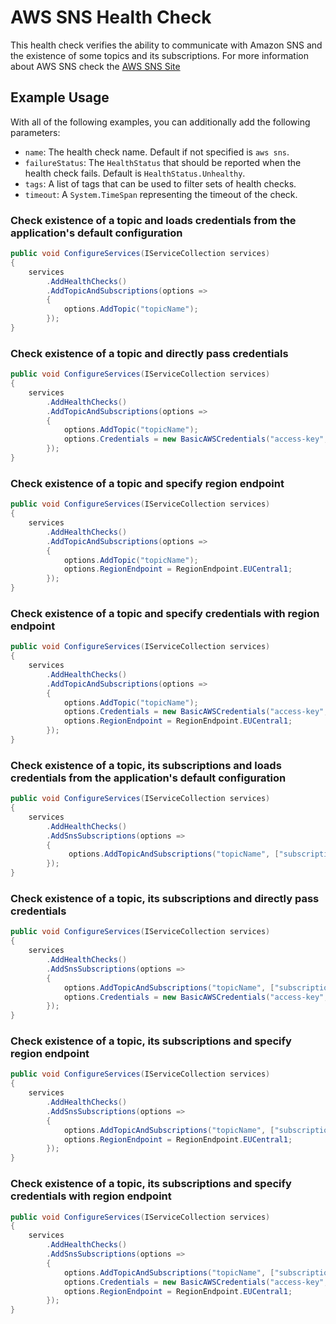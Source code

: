 # AWS SNS Health Check

This health check verifies the ability to communicate with Amazon SNS and the existence of some topics and its subscriptions. For more information about AWS SNS check the [AWS SNS Site](https://aws.amazon.com/sns/)

## Example Usage

With all of the following examples, you can additionally add the following parameters:

- `name`: The health check name. Default if not specified is `aws sns`.
- `failureStatus`: The `HealthStatus` that should be reported when the health check fails. Default is `HealthStatus.Unhealthy`.
- `tags`: A list of tags that can be used to filter sets of health checks.
- `timeout`: A `System.TimeSpan` representing the timeout of the check.

### Check existence of a topic and loads credentials from the application's default configuration

```csharp
public void ConfigureServices(IServiceCollection services)
{
    services
        .AddHealthChecks()
        .AddTopicAndSubscriptions(options =>
        {
            options.AddTopic("topicName");
        });
}
```

### Check existence of a topic and directly pass credentials

```csharp
public void ConfigureServices(IServiceCollection services)
{
    services
        .AddHealthChecks()
        .AddTopicAndSubscriptions(options =>
        {
            options.AddTopic("topicName");
            options.Credentials = new BasicAWSCredentials("access-key", "secret-key");
        });
}
```

### Check existence of a topic and specify region endpoint

```csharp
public void ConfigureServices(IServiceCollection services)
{
    services
        .AddHealthChecks()
        .AddTopicAndSubscriptions(options =>
        {
            options.AddTopic("topicName");
            options.RegionEndpoint = RegionEndpoint.EUCentral1;
        });
}
```

### Check existence of a topic and specify credentials with region endpoint

```csharp
public void ConfigureServices(IServiceCollection services)
{
    services
        .AddHealthChecks()
        .AddTopicAndSubscriptions(options =>
        {
            options.AddTopic("topicName");
            options.Credentials = new BasicAWSCredentials("access-key", "secret-key");
            options.RegionEndpoint = RegionEndpoint.EUCentral1;
        });
}
```

### Check existence of a topic, its subscriptions and loads credentials from the application's default configuration

```csharp
public void ConfigureServices(IServiceCollection services)
{
    services
        .AddHealthChecks()
        .AddSnsSubscriptions(options =>
        {
             options.AddTopicAndSubscriptions("topicName", ["subscription1-arn", "subscription2-arn"]);
        });
}
```

### Check existence of a topic, its subscriptions and directly pass credentials

```csharp
public void ConfigureServices(IServiceCollection services)
{
    services
        .AddHealthChecks()
        .AddSnsSubscriptions(options =>
        {
            options.AddTopicAndSubscriptions("topicName", ["subscription1-arn", "subscription2-arn"]);
            options.Credentials = new BasicAWSCredentials("access-key", "secret-key");
        });
}
```

### Check existence of a topic, its subscriptions and specify region endpoint

```csharp
public void ConfigureServices(IServiceCollection services)
{
    services
        .AddHealthChecks()
        .AddSnsSubscriptions(options =>
        {
            options.AddTopicAndSubscriptions("topicName", ["subscription1-arn", "subscription2-arn"]);
            options.RegionEndpoint = RegionEndpoint.EUCentral1;
        });
}
```

### Check existence of a topic, its subscriptions and specify credentials with region endpoint

```csharp
public void ConfigureServices(IServiceCollection services)
{
    services
        .AddHealthChecks()
        .AddSnsSubscriptions(options =>
        {
            options.AddTopicAndSubscriptions("topicName", ["subscription1-arn", "subscription2-arn"]);
            options.Credentials = new BasicAWSCredentials("access-key", "secret-key");
            options.RegionEndpoint = RegionEndpoint.EUCentral1;
        });
}
```

